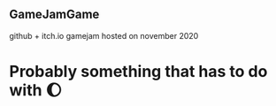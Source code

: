 ## GameJamGame
github + itch.io gamejam hosted on november 2020

# Probably something that has to do with :moon:
